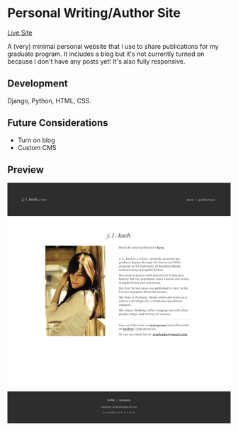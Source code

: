 # Personal Writing/Author Site

[Live Site](http://www.jesskoch.com/)

A (very) minimal personal website that I use to share publications for my graduate program. It includes a blog but it's not currently turned on because I don't have any posts yet! It's also fully responsive. 

## Development

Django, Python, HTML, CSS.

## Future Considerations

* Turn on blog
* Custom CMS

## Preview

![Screenshot](images/app_screenshot.png)

